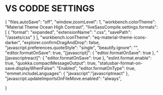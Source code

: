 # VS CODDE SETTINGS

{
"files.autoSave": "off",
"window.zoomLevel": 1,
"workbench.colorTheme": "Material Theme Ocean High Contrast",
"liveSassCompile.settings.formats": [
{
"format": "expanded",
"extensionName": ".css",
"savePath": "/assets/css"
}
],
"workbench.iconTheme": "eq-material-theme-icons-darker",
"explorer.confirmDragAndDrop": false,
"javascript.preferences.quoteStyle": "single",
"beautify.ignore": "",
"editor.formatOnSave": true,
"[javascript]": {
"editor.formatOnSave": true
},
"[javascriptreact]": {
"editor.formatOnSave": true
},
"eslint.format.enable": true,
"quokka.compactMessageOutput": true,
"statusbar-format-on-save.displayWhenFalse": "Enabled",
"editor.formatOnType": true,
"emmet.includeLanguages": {
"javascript":"javascriptreact"
},
"javascript.updateImportsOnFileMove.enabled": "always",

}
